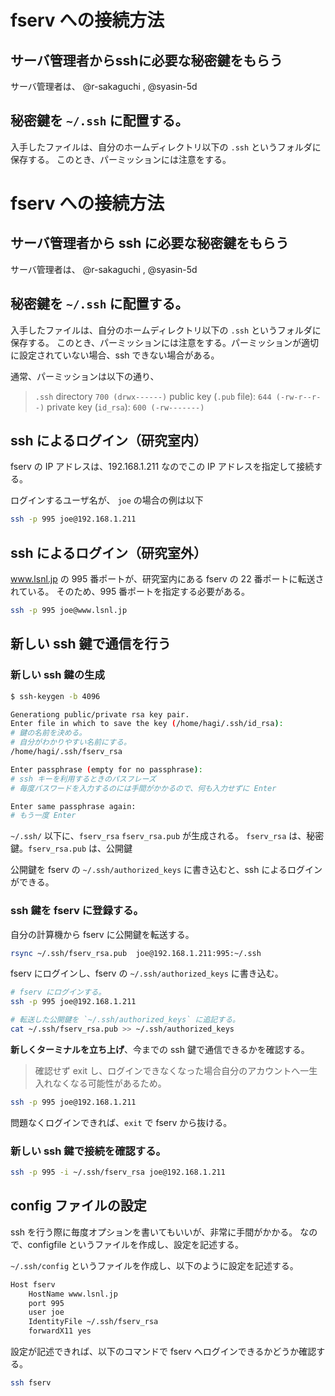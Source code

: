 # fserv への接続方法

## サーバ管理者からsshに必要な秘密鍵をもらう

サーバ管理者は、 @r-sakaguchi , @syasin-5d

## 秘密鍵を `~/.ssh` に配置する。

入手したファイルは、自分のホームディレクトリ以下の `.ssh` というフォルダに保存する。
このとき、パーミッションには注意をする。

# fserv への接続方法

## サーバ管理者から ssh に必要な秘密鍵をもらう

サーバ管理者は、 @r-sakaguchi , @syasin-5d

## 秘密鍵を `~/.ssh` に配置する。

入手したファイルは、自分のホームディレクトリ以下の `.ssh` というフォルダに保存する。
このとき、パーミッションには注意をする。パーミッションが適切に設定されていない場合、ssh できない場合がある。

通常、パーミッションは以下の通り、

> `.ssh` directory `700 (drwx------)`
> public key (`.pub` file): `644 (-rw-r--r--)`
> private key (`id_rsa`): `600 (-rw-------)`

## ssh によるログイン（研究室内）

fserv の IP アドレスは、192.168.1.211 なのでこの IP アドレスを指定して接続する。

ログインするユーザ名が、 `joe` の場合の例は以下

```bash
ssh -p 995 joe@192.168.1.211
```

## ssh によるログイン（研究室外）

www.lsnl.jp の 995 番ポートが、研究室内にある fserv の 22 番ポートに転送されている。
そのため、995 番ポートを指定する必要がある。

```bash
ssh -p 995 joe@www.lsnl.jp
```

## 新しい ssh 鍵で通信を行う

### 新しい ssh 鍵の生成

```bash
$ ssh-keygen -b 4096

Generationg public/private rsa key pair.
Enter file in which to save the key (/home/hagi/.ssh/id_rsa):
# 鍵の名前を決める。
# 自分がわかりやすい名前にする。
/home/hagi/.ssh/fserv_rsa

Enter passphrase (empty for no passphrase):
# ssh キーを利用するときのパスフレーズ
# 毎度パスワードを入力するのには手間がかかるので、何も入力せずに Enter

Enter same passphrase again:
# もう一度 Enter
```

`~/.ssh/` 以下に、`fserv_rsa` `fserv_rsa.pub` が生成される。
`fserv_rsa` は、秘密鍵。`fserv_rsa.pub` は、公開鍵

公開鍵を fserv の `~/.ssh/authorized_keys` に書き込むと、ssh によるログインができる。

### ssh 鍵を fserv に登録する。

自分の計算機から fserv に公開鍵を転送する。

```bash
rsync ~/.ssh/fserv_rsa.pub  joe@192.168.1.211:995:~/.ssh
```

fserv にログインし、fserv の `~/.ssh/authorized_keys` に書き込む。

```bash
# fserv にログインする。
ssh -p 995 joe@192.168.1.211

# 転送した公開鍵を `~/.ssh/authorized_keys` に追記する。
cat ~/.ssh/fserv_rsa.pub >> ~/.ssh/authorized_keys
```

**新しくターミナルを立ち上げ**、今までの ssh 鍵で通信できるかを確認する。

> 確認せず exit し、ログインできなくなった場合自分のアカウントへ一生入れなくなる可能性があるため。

```bash
ssh -p 995 joe@192.168.1.211
```

問題なくログインできれば、`exit` で fserv から抜ける。

### 新しい ssh 鍵で接続を確認する。

```bash
ssh -p 995 -i ~/.ssh/fserv_rsa joe@192.168.1.211
```

## config ファイルの設定

ssh を行う際に毎度オプションを書いてもいいが、非常に手間がかかる。
なので、configfile というファイルを作成し、設定を記述する。

`~/.ssh/config` というファイルを作成し、以下のように設定を記述する。

```bash
Host fserv
    HostName www.lsnl.jp
    port 995
    user joe
    IdentityFile ~/.ssh/fserv_rsa
    forwardX11 yes
```

設定が記述できれば、以下のコマンドで fserv へログインできるかどうか確認する。

```bash
ssh fserv
```
